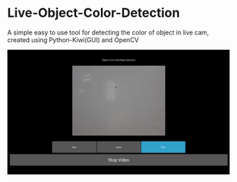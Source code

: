 # Live-Object-Color-Detection
A simple easy to use tool for detecting the color of object in live cam, created using Python-Kiwi(GUI) and OpenCV

![alt text](/ObjectDet.gif?raw=true)
